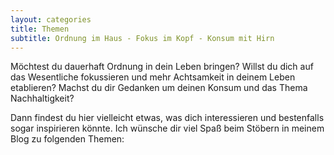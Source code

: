 ```yaml
---
layout: categories
title: Themen
subtitle: Ordnung im Haus - Fokus im Kopf - Konsum mit Hirn
---
```


Möchtest du dauerhaft Ordnung in dein Leben bringen? Willst du dich auf das
Wesentliche fokussieren und mehr Achtsamkeit in deinem Leben etablieren? Machst
du dir Gedanken um deinen Konsum und das Thema Nachhaltigkeit?

Dann findest du hier vielleicht etwas, was dich interessieren und bestenfalls
sogar inspirieren könnte. Ich wünsche dir viel Spaß beim Stöbern in meinem Blog
zu folgenden Themen:

